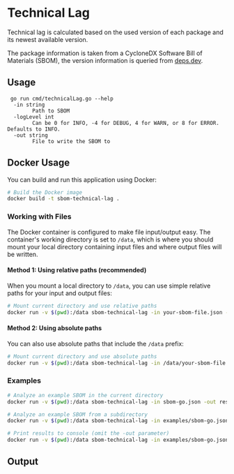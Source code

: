 # Technical Lag

Technical lag is calculated based on the used version of each package and its newest available version.

The package information is taken from a CycloneDX Software Bill of Materials (SBOM), the version information
is queried from [deps.dev](https://deps.dev).

## Usage

```
 go run cmd/technicalLag.go --help
  -in string
        Path to SBOM
  -logLevel int
        Can be 0 for INFO, -4 for DEBUG, 4 for WARN, or 8 for ERROR. Defaults to INFO.
  -out string
        File to write the SBOM to
```

## Docker Usage

You can build and run this application using Docker:

```bash
# Build the Docker image
docker build -t sbom-technical-lag .
```

### Working with Files

The Docker container is configured to make file input/output easy. The container's working directory is set to `/data`, which is where you should mount your local directory containing input files and where output files will be written.

#### Method 1: Using relative paths (recommended)

When you mount a local directory to `/data`, you can use simple relative paths for your input and output files:

```bash
# Mount current directory and use relative paths
docker run -v $(pwd):/data sbom-technical-lag -in your-sbom-file.json -out results.json
```

#### Method 2: Using absolute paths

You can also use absolute paths that include the `/data` prefix:

```bash
# Mount current directory and use absolute paths
docker run -v $(pwd):/data sbom-technical-lag -in /data/your-sbom-file.json -out /data/results.json
```

### Examples

```bash
# Analyze an example SBOM in the current directory
docker run -v $(pwd):/data sbom-technical-lag -in sbom-go.json -out results.json

# Analyze an example SBOM from a subdirectory
docker run -v $(pwd):/data sbom-technical-lag -in examples/sbom-go.json -out results.json

# Print results to console (omit the -out parameter)
docker run -v $(pwd):/data sbom-technical-lag -in examples/sbom-go.json
```

## Output